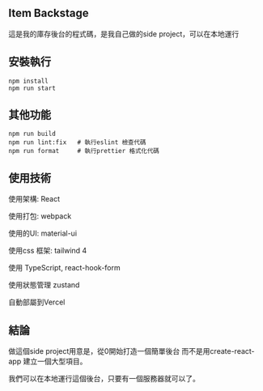 ## Item Backstage

這是我的庫存後台的程式碼，是我自己做的side project，可以在本地運行

## 安裝執行

```
npm install
npm run start
```

## 其他功能

```
npm run build
npm run lint:fix   # 執行eslint 檢查代碼
npm run format     # 執行prettier 格式化代碼
```

## 使用技術

使用架構: React

使用打包: webpack

使用的UI: material-ui

使用css 框架: tailwind 4

使用 TypeScript, react-hook-form

使用狀態管理 zustand

自動部屬到Vercel


## 結論

做這個side project用意是，從0開始打造一個簡單後台 而不是用create-react-app 建立一個大型項目。

我們可以在本地運行這個後台，只要有一個服務器就可以了。

